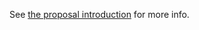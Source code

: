See [the proposal introduction](http://michaelficarra.github.io/Symbol-description-proposal) for more info.
